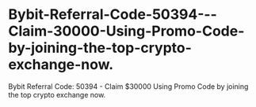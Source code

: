 # Bybit-Referral-Code-50394---Claim-30000-Using-Promo-Code-by-joining-the-top-crypto-exchange-now.
Bybit Referral Code: 50394 - Claim $30000 Using Promo Code by joining the top crypto exchange now.
